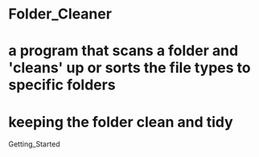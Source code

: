 # Folder_Cleaner
# a program that scans a folder and 'cleans' up or sorts the file types to specific folders
# keeping the folder clean and tidy
 Getting_Started

